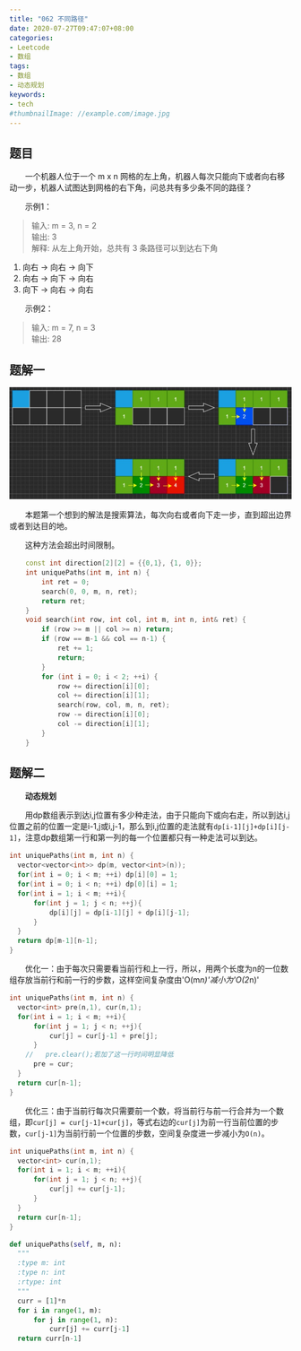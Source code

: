 ```yaml
---
title: "062 不同路径"
date: 2020-07-27T09:47:07+08:00
categories:
- Leetcode
- 数组
tags:
- 数组
- 动态规划
keywords:
- tech
#thumbnailImage: //example.com/image.jpg
---
```


<!--more-->
## 题目
　　一个机器人位于一个 m x n 网格的左上角，机器人每次只能向下或者向右移动一步，机器人试图达到网格的右下角，问总共有多少条不同的路径？

　　示例1：
> 输入: m = 3, n = 2  
> 输出: 3  
> 解释: 从左上角开始，总共有 3 条路径可以到达右下角
1. 向右 -> 向右 -> 向下
2. 向右 -> 向下 -> 向右
3. 向下 -> 向右 -> 向右

　　示例2：
> 输入: m = 7, n = 3  
> 输出: 28

## 题解一
![图解1](/Leetcode/062/图解1.jpg)

　　本题第一个想到的解法是搜索算法，每次向右或者向下走一步，直到超出边界或者到达目的地。

　　这种方法会超出时间限制。

```cpp
    const int direction[2][2] = {{0,1}, {1, 0}};
    int uniquePaths(int m, int n) {
        int ret = 0;
        search(0, 0, m, n, ret);
        return ret;
    }
    void search(int row, int col, int m, int n, int& ret) {
        if (row >= m || col >= n) return;
        if (row == m-1 && col == n-1) {
            ret += 1;
            return;
        }
        for (int i = 0; i < 2; ++i) {
            row += direction[i][0];
            col += direction[i][1];
            search(row, col, m, n, ret);
            row -= direction[i][0];
            col -= direction[i][1];
        }
    }
```

## 题解二
　　**动态规划**

　　用dp数组表示到达i,j位置有多少种走法，由于只能向下或向右走，所以到达i,j位置之前的位置一定是i-1,j或i,j-1，那么到i,j位置的走法就有`dp[i-1][j]+dp[i][j-1]`，注意dp数组第一行和第一列的每一个位置都只有一种走法可以到达。

```cpp
int uniquePaths(int m, int n) {
  vector<vector<int>> dp(m, vector<int>(n));
  for(int i = 0; i < m; ++i) dp[i][0] = 1;
  for(int i = 0; i < n; ++i) dp[0][i] = 1;
  for(int i = 1; i < m; ++i){
      for(int j = 1; j < n; ++j){
          dp[i][j] = dp[i-1][j] + dp[i][j-1];
      }
  }
  return dp[m-1][n-1];
}
```

　　优化一：由于每次只需要看当前行和上一行，所以，用两个长度为n的一位数组存放当前行和前一行的步数，这样空间复杂度由'O(m*n)'减小为'O(2*n)'

```cpp
int uniquePaths(int m, int n) {
  vector<int> pre(n,1), cur(n,1);
  for(int i = 1; i < m; ++i){
      for(int j = 1; j < n; ++j){
          cur[j] = cur[j-1] + pre[j];
      }
    //   pre.clear();若加了这一行时间明显降低
      pre = cur;
  }
  return cur[n-1];
}
```

　　优化三：由于当前行每次只需要前一个数，将当前行与前一行合并为一个数组，即`cur[j] = cur[j-1]+cur[j]`，等式右边的`cur[j]`为前一行当前位置的步数，`cur[j-1]`为当前行前一个位置的步数，空间复杂度进一步减小为`O(n)`。

```cpp
int uniquePaths(int m, int n) {
  vector<int> cur(n,1);
  for(int i = 1; i < m; ++i){
      for(int j = 1; j < n; ++j){
          cur[j] += cur[j-1];
      }
  }
  return cur[n-1];
}
```

```python
def uniquePaths(self, m, n):
  """
  :type m: int
  :type n: int
  :rtype: int
  """
  curr = [1]*n
  for i in range(1, m):
      for j in range(1, n):
          curr[j] += curr[j-1]
  return curr[n-1]
```